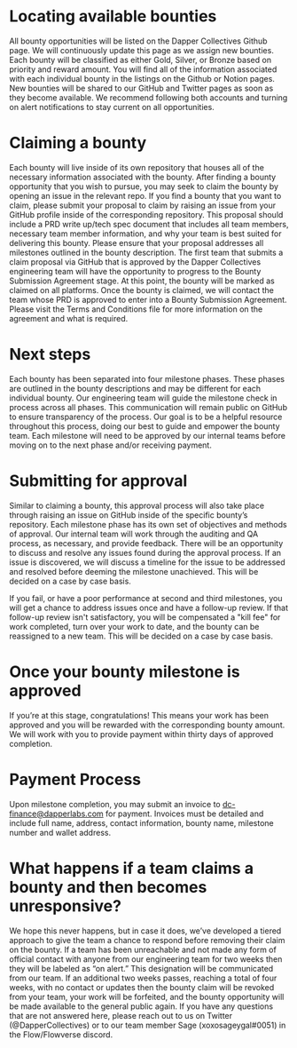 # Locating available bounties
All bounty opportunities will be listed on the Dapper Collectives Github page. We will continuously update this page as we assign new bounties. Each bounty will be classified as either Gold, Silver, or Bronze based on priority and reward amount. You will find all of the information associated with each individual bounty in the listings on the Github or Notion pages. 
New bounties will be shared to our GitHub and Twitter pages as soon as they become available. We recommend following both accounts and turning on alert notifications to stay current on all opportunities.

# Claiming a bounty
Each bounty will live inside of its own repository that houses all of the necessary information associated with the bounty. After finding a bounty opportunity that you wish to pursue, you may seek to claim the bounty by opening an issue in the relevant repo. If you find a bounty that you want to claim, please submit your proposal to claim by raising an issue from your GitHub profile inside of the corresponding repository. This proposal should include a PRD write up/tech spec document that includes all team members, necessary team member information, and why your team is best suited for delivering this bounty. Please ensure that your proposal addresses all milestones outlined in the bounty description. The first team that submits a claim proposal via GitHub that is approved by the Dapper Collectives engineering team will have the opportunity to progress to the Bounty Submission Agreement stage. At this point, the bounty will be marked as claimed on all platforms. Once the bounty is claimed, we will contact the team whose PRD is approved to enter into a Bounty Submission Agreement. Please visit the Terms and Conditions file for more information on the agreement and what is required.

# Next steps
Each bounty has been separated into four milestone phases. These phases are outlined in the bounty descriptions and may be different for each individual bounty. Our engineering team will guide the milestone check in process across all phases. This communication will remain public on GitHub to ensure transparency of the process. Our goal is to be a helpful resource throughout this process, doing our best to guide and empower the bounty team. Each milestone will need to be approved by our internal teams before moving on to the next phase and/or receiving payment. 

# Submitting for approval
Similar to claiming a bounty, this approval process will also take place through raising an issue on GitHub inside of the specific bounty’s repository. Each milestone phase has its own set of objectives and methods of approval. Our internal team will work through the auditing and QA process, as necessary, and provide feedback. There will be an opportunity to discuss and resolve any issues found during the approval process. If an issue is discovered, we will discuss a timeline for the issue to be addressed and resolved before deeming the milestone unachieved. This will be decided on a case by case basis. 

If you fail, or have a poor performance at second and third milestones, you will get a chance to address issues once and have a follow-up review. If that follow-up review isn't satisfactory, you will be compensated a "kill fee" for work completed, turn over your work to date, and the bounty can be reassigned to a new team. This will be decided on a case by case basis. 

# Once your bounty milestone is approved
If you’re at this stage, congratulations! This means your work has been approved and you will be rewarded with the corresponding bounty amount. We will work with you to provide payment within thirty days of approved completion. 

# Payment Process
Upon milestone completion, you may submit an invoice to dc-finance@dapperlabs.com for payment. Invoices must be detailed and include full name, address, contact information, bounty name, milestone number and wallet address.  

# What happens if a team claims a bounty and then becomes unresponsive?

We hope this never happens, but in case it does, we’ve developed a tiered approach to give the team a chance to respond before removing their claim on the bounty. If a team has been unreachable and not made any form of official contact with anyone from our engineering team for two weeks then they will be labeled as “on alert.” This designation will be communicated from our team. If an additional two weeks passes, reaching a total of four weeks, with no contact or updates then the bounty claim will be revoked from your team, your work will be forfeited, and the bounty opportunity will be made available to the general public again.
If you have any questions that are not answered here, please reach out to us on Twitter (@DapperCollectives) or to our team member Sage (xoxosageygal#0051) in the Flow/Flowverse discord.
